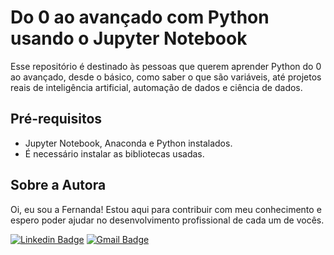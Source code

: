 # Do 0 ao avançado com Python usando o Jupyter Notebook
Esse repositório é destinado às pessoas que querem aprender Python do 0 ao avançado, desde o básico, como saber o que são variáveis, até projetos reais de inteligência artificial, automação de dados e ciência de dados. 

## Pré-requisitos
- Jupyter Notebook, Anaconda e Python instalados.
- É necessário instalar as bibliotecas usadas.

## Sobre a Autora
Oi, eu sou a Fernanda! Estou aqui para contribuir com meu conhecimento e espero poder ajudar no desenvolvimento profissional de cada um de vocês.

[![Linkedin Badge](https://img.shields.io/badge/-Fernanda_Maki_Hirose-blue?style=flat-square&logo=Linkedin&logoColor=white&link=https://www.linkedin.com/in/fernanda-maki-hirose-801117208/)](https://www.linkedin.com/in/fernanda-maki-hirose-801117208/)  [![Gmail Badge](https://img.shields.io/badge/-femahi2020@gmail.com-c14438?style=flat-square&logo=Gmail&logoColor=white&link=mailto:femahi2020@gmail.com)](mailto:femahi2020@gmail.com)



